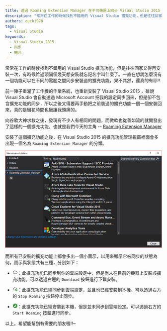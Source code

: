 ```yaml
---
title: 透過 Roaming Extension Manager 在不同機器上同步 Visual Studio 2015 的擴充功能
description: "常常在工作的時候找到不錯用的 Visual Studio 擴充功能，但是往往回家又得再安裝一次，有時候忙過頭隔個幾天想安裝就忘記名字叫什麼了。一直在想說怎麼沒有一個功能可以在不同的電腦之間同步安裝過的擴充功能，果不其然，還真的有耶!!"
authors: ouch1978
tags:
  - Visual Studio
keywords:
  - Visual Studio 2015
  - 同步
  - 擴充
---
```


常常在工作的時候找到不錯用的 Visual Studio 擴充功能，但是往往回家又得再安裝一次，有時候忙過頭隔個幾天想安裝就忘記名字叫什麼了。一直在想說怎麼沒有一個功能可以在不同的電腦之間同步安裝過的擴充功能，果不其然，還真的有耶!!

前一陣子重灌了工作機的作業系統，也重新安裝了 Visual Studio 2015 ，雖說 Visual Studio 會自動透過 Microsoft Account 把我的設定同步回來，但是卻不包含擴充功能的同步，所以之後又得要再手動把之前裝過的擴充功能一個一個安裝回來，真的是蠻花時間也蠻讓我頭痛的。

向谷歌大神求救之後，發現有不少人有相同的問題，而微軟也從善如流的就開發出了這樣的一個擴充功能，也就是我們今天的主角 -- [Roaming Extension Manager](https://visualstudiogallery.msdn.microsoft.com/7b421a95-c32c-4433-a2be-a41b276013ab "Roaming Extension Manager")

安裝了這個擴充功能之後，在 Visual Studio 2015 的擴充功能管理視窗裡面會多出現一個名為 `Roaming Extension Manager` 的分類。

![Roaming Extension Manager 設定面版](roaming-extension-manager.png)

而所有已安裝的擴充功能上都會多出一個小圖示，以用來顯示它被同步的狀態為何，圖示與狀態共有三種，分別如下：

- ![Roamed](cloud.png)：此擴充功能已同步到你的雲端設定中，但是尚未在目前的機器上安裝該擴充功能。可以透過右邊的 `Download` 按鈕進行下載安裝。

- ![Roamed & Installed](Cloud%20n%20Checkbox.png)：此擴充功能已經同步到雲端設定，並且也已經安裝到本機。可以透過右方的 `Stop Roaming` 按鈕停止同步。

- ![Installed](Checkbox.png)：此擴充功能已經安裝到本機，但是並未同步到雲端設定。可以透過右方的 `Start Roaming` 按鈕進行同步。

以上。希望能幫到有需要的朋友喔!!~
